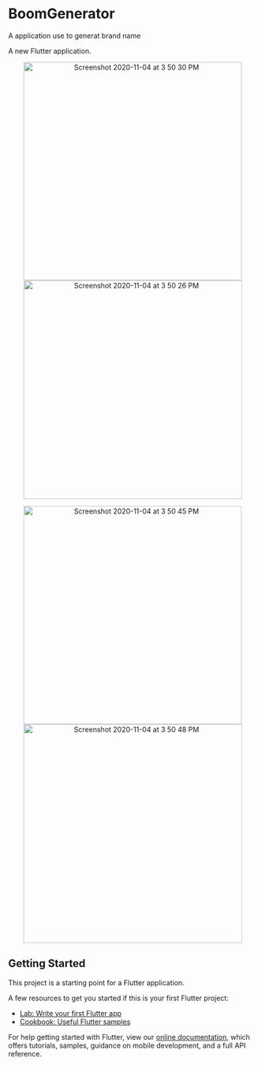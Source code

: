 # BoomGenerator
A application use to generat brand name

A new Flutter application.
<p align ="center">
<img width="442" alt="Screenshot 2020-11-04 at 3 50 30 PM" src="https://user-images.githubusercontent.com/72858063/98951518-5b8bc580-2520-11eb-8da6-ca716d92621a.png"><img width="443" alt="Screenshot 2020-11-04 at 3 50 26 PM" src="https://user-images.githubusercontent.com/72858063/98951524-5dee1f80-2520-11eb-9087-981e4cea9c15.png">
  </p>
  <p align ="center">
  <img width="442" alt="Screenshot 2020-11-04 at 3 50 45 PM" src="https://user-images.githubusercontent.com/72858063/98951531-60e91000-2520-11eb-8552-bade480af84a.png"><img width="443" alt="Screenshot 2020-11-04 at 3 50 48 PM" src="https://user-images.githubusercontent.com/72858063/98951539-62b2d380-2520-11eb-900c-4bae0d3aa037.png">
  </p>





## Getting Started

This project is a starting point for a Flutter application.

A few resources to get you started if this is your first Flutter project:

- [Lab: Write your first Flutter app](https://flutter.dev/docs/get-started/codelab)
- [Cookbook: Useful Flutter samples](https://flutter.dev/docs/cookbook)

For help getting started with Flutter, view our
[online documentation](https://flutter.dev/docs), which offers tutorials,
samples, guidance on mobile development, and a full API reference.
